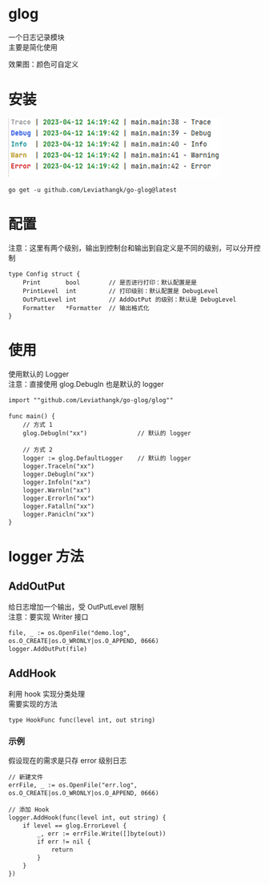 # glog

一个日志记录模块  
主要是简化使用

效果图：颜色可自定义  
# 安装
![img.png](img.png)
```
go get -u github.com/Leviathangk/go-glog@latest
```

# 配置
注意：这里有两个级别，输出到控制台和输出到自定义是不同的级别，可以分开控制
```
type Config struct {
	Print       bool        // 是否进行打印：默认配置是是
	PrintLevel  int         // 打印级别：默认配置是 DebugLevel
	OutPutLevel int         // AddOutPut 的级别：默认是 DebugLevel
	Formatter   *Formatter  // 输出格式化
}
```

# 使用

使用默认的 Logger  
注意：直接使用 glog.Debugln 也是默认的 logger

```
import ""github.com/Leviathangk/go-glog/glog""

func main() {
    // 方式 1
    glog.Debugln("xx")              // 默认的 logger
    
    // 方式 2
    logger := glog.DefaultLogger    // 默认的 logger
    logger.Traceln("xx")
    logger.Debugln("xx")
    logger.Infoln("xx")
    logger.Warnln("xx")
    logger.Errorln("xx")
    logger.Fatalln("xx")
    logger.Panicln("xx")
}
```
# logger 方法
## AddOutPut
给日志增加一个输出，受 OutPutLevel 限制  
注意：要实现 Writer 接口

```
file, _ := os.OpenFile("demo.log", os.O_CREATE|os.O_WRONLY|os.O_APPEND, 0666)
logger.AddOutPut(file)
```

## AddHook

利用 hook 实现分类处理  
需要实现的方法

```
type HookFunc func(level int, out string)
```

### 示例
假设现在的需求是只存 error 级别日志
```
// 新建文件
errFile, _ := os.OpenFile("err.log", os.O_CREATE|os.O_WRONLY|os.O_APPEND, 0666)

// 添加 Hook
logger.AddHook(func(level int, out string) {
    if level == glog.ErrorLevel {
        _, err := errFile.Write([]byte(out))
        if err != nil {
            return
        }
    }
})
```